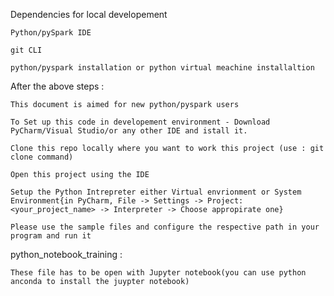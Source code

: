 Dependencies for local developement

    Python/pySpark IDE

    git CLI

    python/pyspark installation or python virtual meachine installaltion

After the above steps : 

    This document is aimed for new python/pyspark users

    To Set up this code in developement environment - Download PyCharm/Visual Studio/or any other IDE and istall it.

    Clone this repo locally where you want to work this project (use : git clone command) 

    Open this project using the IDE

    Setup the Python Intrepreter either Virtual envrionment or System Environment{in PyCharm, File -> Settings -> Project:<your_project_name> -> Interpreter -> Choose appropirate one}

    Please use the sample files and configure the respective path in your program and run it

python_notebook_training : 

    These file has to be open with Jupyter notebook(you can use python anconda to install the juypter notebook)



